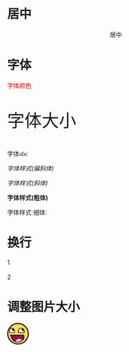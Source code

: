 # 居中
<p align="center">居中</p>

# 字体
<p style="color:red;"> 字体颜色</p>  
<p style="font-size:40px;"> 字体大小</p>  
<p style="font-family:Cambria Math,楷体;"> 字体abc</p>  
<p style="font-style:oblique"> 字体样式(偏斜体) </p>  
<p style="font-style:italic"> 字体样式(斜体)</p>  
<p style="font-weight: bold;"> 字体样式(粗体)</p>  
<p style="font-weight: lighter;"> 字体样式(细体)</p>  

# 换行
1
<br>
<br>
2

# 调整图片大小  
<img decoding="async" src="../resources/img/awesomeface.png" width="10%">

# 